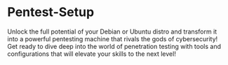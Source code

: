 # Pentest-Setup
Unlock the full potential of your Debian or Ubuntu distro and transform it into a powerful pentesting machine that rivals the gods of cybersecurity! Get ready to dive deep into the world of penetration testing with tools and configurations that will elevate your skills to the next level!
